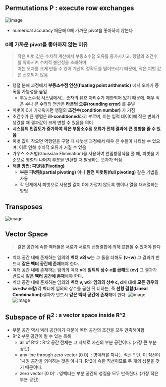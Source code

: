 ## Permutations P  : execute row exchanges
![image](https://github.com/user-attachments/assets/6d878b8a-6c97-4453-96a8-ee3520631ee0)


- numerical accuracy 때문에 0에 가까운 pivot을 좋아하지 않는다

### 0에 가까운 pivot을 좋아하지 않는 이유
> 작은 피벗 값은 수치적 계산에서 부동소수점 오류를 증가시키고, 행렬의 조건수를 악화시켜 수치적 불안정을 초래하며  
> 이는 오차를 크게 만들 수 있어 계산의 정확도를 떨어뜨리기 때문에, 작은 피벗 값은 선호되지 않음  
- 행렬 분해 과정에서 **부동소수점 연산(floating point arithmetic)** 에서 오차가 증폭될 가능성을 높임
  - 부동소수점 시스템에서는 숫자의 유효 자리수가 제한되어 있기 때문에, 매우 작은 수나 큰 수와의 연산은 **라운딩 오류(rounding error)** 를 유발 
-  피벗이 0에 가까워지면 행렬의 **조건수(condition number)** 가 커짐
  - 조건수가 큰 행렬은 **ill-conditioned**라고 부르며, 이는 입력 데이터에 작은 변화가 생겼을 때 결과값이 크게 변할 수 있음을 의미
  - **시스템의 민감도가 증가하여 작은 부동소수점 오류가 전체 결과에 큰 영향을 줄 수 있음**
- 피벗 값이 작으면 역행렬을 구할 때 나눗셈 과정에서 매우 큰 수들이 나타날 수 있으며, 이로 인해 수치적 오류가 커질 수 있음
- 가우스 소거법(Gaussian Elimination)을 사용하여 연립방정식을 풀 때, 피벗을 기준으로 행렬의 나머지 부분을 변환할 때 발생하는 오차가 커짐
- **해결 방법: 피벗팅(Pivoting)**
  - **부분 피벗팅(partial pivoting)** 이나 **완전 피벗팅(full pivoting)** 같은 기법을 사용
  - 각 단계에서 피벗으로 사용할 값이 0에 가깝지 않도록 행이나 열을 재배열하는 방법

## Transposes
![image](https://github.com/user-attachments/assets/7640dbab-b3ce-4f63-a4fc-a6ea35e2fc3d)


## Vector Space
> **같은 공간에 속한 벡터들은 서로가 서로의 선형결합에 의해 표현될 수 있어야 한다**
- 벡터 공간 내에 존재하는 임의의 **벡터 v와 w**는 그 둘을 더해도 **(v+w)** 그 결과가 반드시 **같은 벡터 공간에 존재**해야 한다. 
- 벡터 공간 내에 존재하는 임의의 벡터 **v**에 **임의의 상수 c를 곱해도 (cv)** 그 결과가 반드시 **같은 벡터 공간에 존재**해야 한다.
- 벡터 공간 내에 존재하는 임의의 **벡터 v, w**와 **임의의 상수 c, d**에 대해 **모든 경우의 cv+dw 조합**(각 벡터에 임의의 상수를 곱한 뒤 더하는, 즉 **선형 결합(Linear Combination)**)결과가 반드시 **같은 벡터 공간에 존재**해야 한다.
![image](https://github.com/user-attachments/assets/2aa1db25-7d67-4fc8-819e-dd3d6a8b9911)
![image](https://github.com/user-attachments/assets/9f2f8e0b-0ff2-49ce-aa85-88d0e895972f)


## Subspace of R<sup>2 : a vector space inside R^2
- 부분 공간 역시 벡터 공간이기 때문에 벡터 공간의 조건을 모두 만족해야함
- R^2 부분 공간이 될 수 있는 목록
  - all of R^2 : R^2 공간 전체는 그 자체로 자신의 부분 공간이다. (가장 큰 부분 공간)
  - any line through zero vector [0 0]' : 영벡터를 지나는 직선 * 단, 이 직선이 1차원 공간을 의미하는 것은 아니다. R^2에 속한 직선이므로 두 개의 성분을 갖기 때문이다.
  - zero vector [0 0]' : 영벡터는 부분 공간의 성질을 모두 만족한다. (가장 작은 부분 공간)
